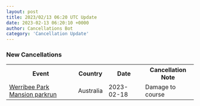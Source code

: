 ```yaml
---
layout: post
title: 2023/02/13 06:20 UTC Update
date: 2023-02-13 06:20:10 +0000
author: Cancellations Bot
category: 'Cancellation Update'
---
```


<h3>New Cancellations</h3>
<div class='hscrollable'>
<table style='width: 100%'>
    <tr>
        <th>Event</th>
        <th>Country</th>
        <th>Date</th>
        <th>Cancellation Note</th>
    </tr>
    <tr>
        <td><a href="https://www.parkrun.com.au/werribeeparkmansion">Werribee Park Mansion parkrun</a></td>
        <td>Australia</td>
        <td>2023-02-18</td>
        <td>Damage to course</td>
    </tr>
</table>
</div>
